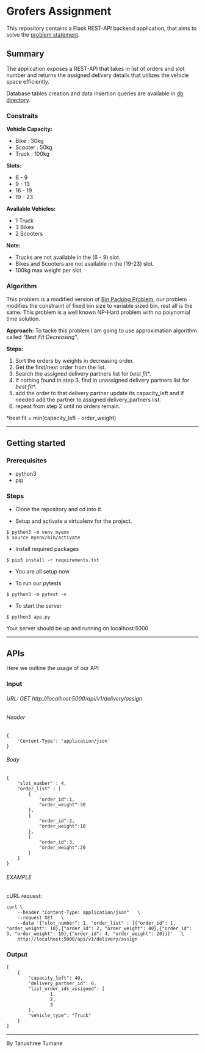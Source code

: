 # Grofers Assignment

This repository contains a Flask REST-API backend application, that aims to solve the [problem statement](https://github.com/tanushree27/Grofers_app/blob/main/Grofers%20-%20Problem%20Statement.pdf).

## Summary

The application exposes a REST-API that takes in list of orders and slot number and returns the assigned delivery details that utilizes the vehicle space efficiently.

Database tables creation and data insertion queries are available in [db directory](https://github.com/tanushree27/Grofers_app/tree/main/db).

### Constraits

**Vehicle Capacity:**
- Bike : 30kg
- Scooter : 50kg
- Truck : 100kg

**Slots:**
- 6 - 9
- 9 - 13
- 16 - 19
- 19 - 23

**Available Vehicles:**
- 1 Truck
- 3 Bikes
- 2 Scooters

**Note:**
- Trucks are not available in the (6 - 9) slot.
- Bikes and Scooters are not available in the (19-23) slot.
- 100kg max weight per slot

### Algorithm

This problem is a modified version of [Bin Packing Problem](https://en.wikipedia.org/wiki/Bin_packing_problem), our problem modifies the constraint of fixed bin size to variable sized bin, rest all is the same. This problem is a well known NP-Hard problem with no polynomial time solution.

**Approach:** To tacke this problem I am going to use approximation algorithm called _"Best Fit Decreasing"_.

**Steps:**
1) Sort the orders by weights in decreasing order.
2) Get the first/next order from the list.
3) Search the assigned delivery partners list for _best fit_*. 
4) If nothing found in step 3, find in unassigned delivery partners list for _best fit_*.
5) add the order to that delivery partner update its capacity_left and if needed add the partner to assigned delivery_partners list.
6) repeat from step 2 until no orders remain.

*best fit = min(capacity_left - order_weight)

---
## Getting started

### Prerequisites

- python3
- pip

### Steps

- Clone the repository and cd into it.

- Setup and activate a virtualenv for the project.
```
$ python3 -m venv myenv
$ source myenv/bin/activate
```

- Install required packages
```
$ pip3 install -r requirements.txt
```

- You are all setup now.

- To run our pytests
```
$ python3 -m pytest -v
```

- To start the server
```
$ python3 app.py
```

Your server should be up and running on localhost:5000

---
## APIs

Here we outline the usage of our API
### Input

###### URL: GET http://localhost:5000/api/v1/delivery/assign

###### Header
```
{
    'Content-Type': 'application/json'
}
```

###### Body
```
{
    "slot_number" : 4,
    "order_list" : [
        {
            "order_id":1,
            "order_weight":30
        }, 
        {
            "order_id":2,
            "order_weight":10
        },
        {
            "order_id":3,
            "order_weight":20    
        }
    ]
}
```

###### EXAMPLE

cURL request:
```
curl \
    --header "Content-Type: application/json"   \
    --request GET   \
    --data '{"slot_number": 1, "order_list" : [{"order_id": 1, "order_weight": 10},{"order_id": 2, "order_weight": 40},{"order_id": 3, "order_weight": 10},{"order_id": 4, "order_weight": 20}]}'   \
    http://localhost:5000/api/v1/delivery/assign
```


### Output

```
[
    {
        "capacity_left": 40, 
        "delivery_partner_id": 6, 
        "list_order_ids_assigned": [
                1,
                2,
                3
        ], 
        "vehicle_type": "Truck"
    }
]
```

---
By Tanushree Tumane